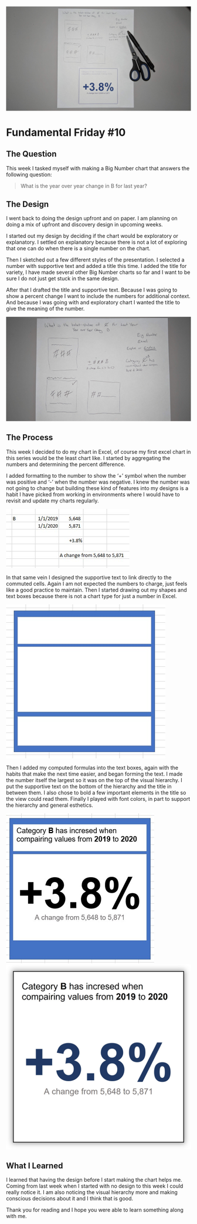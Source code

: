 ![Hand drawn notes and sketches with printed images](../assets/ff10_hero.jpg)

# Fundamental Friday #10

## The Question

This week I tasked myself with making a Big Number chart that answers the following question:

> What is the year over year change in B for last year?

## The Design

I went back to doing the design upfront and on paper.  I am planning on doing a mix of upfront and discovery design in upcoming weeks.

I started out my design by deciding if the chart would be exploratory or explanatory.  I settled on explanatory because there is not a lot of exploring that one can do when there is a single number on the chart.

Then I sketched out a few different styles of the presentation. I selected a number with supportive text and added a title this time.  I added the title for variety, I have made several other Big Number charts so far and I want to be sure I do not just get stuck in the same design.

After that I drafted the title and supportive text.  Because I was going to show a percent change I want to include the numbers for additional context.  And because I was going with and exploratory chart I wanted the title to give the meaning of the number.

![Hand drawn notes and sketches](../assets/ff10_design.jpg)

## The Process

This week I decided to do my chart in Excel, of course my first excel chart in this series would be the least chart like.  I started by aggregating the numbers and determining the percent difference.

I added formatting to the number to show the ‘+’ symbol when the number was positive and ‘-’ when the number was negative.  I knew the number was not going to change but building these kind of features into my designs is a habit I have picked from working in environments where I would have to revisit and update my charts regularly.

![A screen shot of Excel cells with numbers and text](../assets/ff10_process_1.jpg)


In that same vein I designed the supportive text to link directly to the commuted cells.  Again I am not expected the numbers to charge, just feels like a good practice to maintain.  Then I started drawing out my shapes and text boxes because there is not a chart type for just a number in Excel.

![A screen shot of a blue square with white squares on top of it](../assets/ff10_process_2.jpg)


Then I added my computed formulas into the text boxes, again with the habits that make the next time easier,  and began forming the text.  I made the number itself the largest so it was on the top of the visual hierarchy.  I put the supportive text on the bottom of the hierarchy and the title in between them.  I also chose to bold a few important elements in the title so the view could read them.  Finally I played with font colors, in part to support the hierarchy and general esthetics. 

![A blue square with white squares with text on top of it.](../assets/ff10_process_3.jpg)
![An wite box with text and numbers](../assets/ff10_final.jpg)


## What I Learned

I learned that having the design before I start making the chart helps me.  Coming from last week when I started with no design to this week I could really notice it.  I am also noticing the visual hierarchy more and making conscious decisions about it and I think that is good.

Thank you for reading and I hope you were able to learn something along with me.
